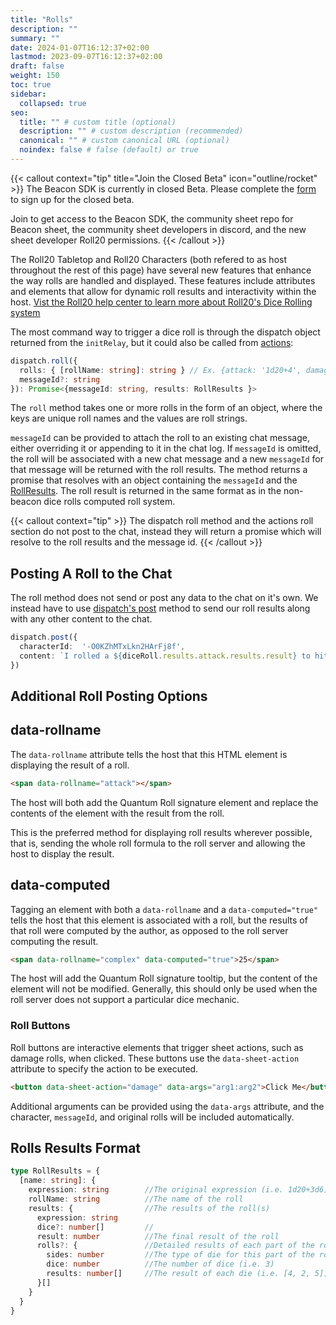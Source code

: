 ```yaml
---
title: "Rolls"
description: ""
summary: ""
date: 2024-01-07T16:12:37+02:00
lastmod: 2023-09-07T16:12:37+02:00
draft: false
weight: 150
toc: true
sidebar:
  collapsed: true
seo:
  title: "" # custom title (optional)
  description: "" # custom description (recommended)
  canonical: "" # custom canonical URL (optional)
  noindex: false # false (default) or true
---
```


{{< callout context="tip" title="Join the Closed Beta" icon="outline/rocket" >}}
The Beacon SDK is currently in closed Beta. Please complete the [form](https://forms.gle/XXnj1SbfmYnUq8Hu9) to sign up for the closed beta.

Join to get access to the Beacon SDK, the community sheet repo for Beacon sheet, the community sheet developers in discord, and the new sheet developer Roll20 permissions.
{{< /callout >}}

The Roll20 Tabletop and Roll20 Characters (both refered to as host throughout the rest of this page) have several new features that enhance the way rolls are handled and displayed. These features include attributes and elements that allow for dynamic roll results and interactivity within the host.
[Vist the Roll20 help center to learn more about Roll20's Dice Rolling system](https://help.roll20.net/hc/en-us/articles/360037773133-Dice-Reference)

The most command way to trigger a dice roll is through the dispatch object returned from the `initRelay`, but it could also be called from [actions](/docs/components/actions):
```typescript
dispatch.roll({
  rolls: { [rollName: string]: string } // Ex. {attack: '1d20+4', damage: `3d6+2`}
  messageId?: string
}): Promise<{messageId: string, results: RollResults }>
```

The `roll` method takes one or more rolls in the form of an object, where the keys are unique roll names and the values are roll strings.

`messageId` can be provided to attach the roll to an existing chat message, either overriding it or appending to it in the chat log. 
If `messageId` is omitted, the roll will be associated with a new chat message and a new `messageId` for that message will be returned with the roll results.
The method returns a promise that resolves with an object containing the `messageId` and the [RollResults](#rolls-results-format). The roll result is returned in the same format as in the non-beacon dice rolls computed roll system.

{{< callout context="tip" >}}
The dispatch roll method and the actions roll section do not post to the chat, instead they will return a promise which will resolve to the roll results and the message id.
{{< /callout >}}

## Posting A Roll to the Chat

The roll method does not send or post any data to the chat on it's own. We instead have to use  [dispatch's post](/docs/components/dispatch/#post) method to send our roll results along with any other content to the chat.

```typescript
dispatch.post({
  characterId:  '-O0KZhMTxLkn2HArFj8f',
  content: `I rolled a ${diceRoll.results.attack.results.result} to hit and did ${diceRoll.results.damage.results.result} damage!`,
})
```

## Additional Roll Posting Options

## data-rollname

The `data-rollname` attribute tells the host that this HTML element is displaying the result of a roll.

```html
<span data-rollname="attack"></span>
```

The host will both add the Quantum Roll signature element and replace the contents of the element with the result from the roll.

This is the preferred method for displaying roll results wherever possible, that is, sending the whole roll formula to the roll server and allowing the host to display the result.

## data-computed

Tagging an element with both a `data-rollname` and a `data-computed="true"` tells the host that this element is associated with a roll, but the results of that roll were computed by the author, as opposed to the roll server computing the result.

```html
<span data-rollname="complex" data-computed="true">25</span>
```

The host will add the Quantum Roll signature tooltip, but the content of the element will not be modified. Generally, this should only be used when the roll server does not support a particular dice mechanic.

### Roll Buttons

Roll buttons are interactive elements that trigger sheet actions, such as damage rolls, when clicked. These buttons use the `data-sheet-action` attribute to specify the action to be executed.

```html
<button data-sheet-action="damage" data-args="arg1:arg2">Click Me</button>
```

Additional arguments can be provided using the `data-args` attribute, and the character, `messageId`, and original rolls will be included automatically.

## Rolls Results Format
```typescript
type RollResults = {
  [name: string]: {
    expression: string        //The original expression (i.e. 1d20+3d6)
    rollName: string          //The name of the roll
    results: {                //The results of the roll(s)
      expression: string
      dice?: number[]         //
      result: number          //The final result of the roll
      rolls?: {               //Detailed results of each part of the roll (i.e. 3d6)
        sides: number         //The type of die for this part of the roll (i.e. 6)
        dice: number          //The number of dice (i.e. 3)
        results: number[]     //The result of each die (i.e. [4, 2, 5])
      }[]
    }
  }
}
```